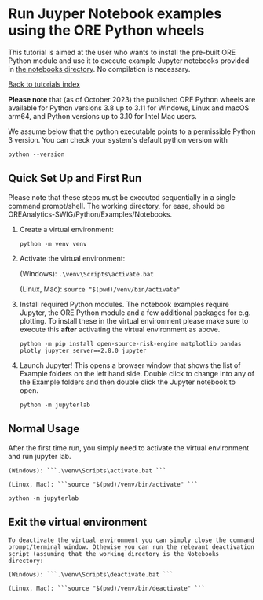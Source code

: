 # Run Juyper Notebook examples using the ORE Python wheels

This tutorial is aimed at the user who wants to install the pre-built ORE
Python module and use it to execute example Jupyter notebooks provided in
[the notebooks directory](https://github.com/OpenSourceRisk/ORE-SWIG/tree/master/OREAnalytics-SWIG/Python/Examples/Notebooks). No compilation is necessary.

[Back to tutorials index](tutorials.00.index.md)

**Please note** that (as of October 2023) the published ORE Python wheels are
available for Python versions 3.8 up to 3.11 for Windows, Linux and macOS arm64,
and Python versions up to 3.10 for Intel Mac users.  

We assume below that the python executable points to a permissible Python 3 version. You can check your system's default python version with

    python --version

## Quick Set Up and First Run

Please note that these steps must be executed sequentially in a single command prompt/shell. The working directory, for ease, should be OREAnalytics-SWIG/Python/Examples/Notebooks.

1. Create a virtual environment:

    ``` python -m venv venv ```

2. Activate the virtual environment: 

    (Windows): ```.\venv\Scripts\activate.bat ```
    
    (Linux, Mac): ```source "$(pwd)/venv/bin/activate" ```

3. Install required Python modules. The notebook examples require Jupyter, the ORE Python module and a few additional packages for e.g. plotting. To install these in the virtual environment please make sure to execute this **after** activating the virtual environment as above.

    ``` python -m pip install open-source-risk-engine matplotlib pandas plotly jupyter_server==2.8.0 jupyter ```

4. Launch Jupyter! This opens a browser window that shows the list of Example folders on the left hand side. Double click to change into any of the Example folders and then double click the Jupyter notebook to open.

    ``` python -m jupyterlab ```

## Normal Usage

After the first time run, you simply need to activate the virtual environment and run jupyter lab.

    (Windows): ```.\venv\Scripts\activate.bat ```
    
    (Linux, Mac): ```source "$(pwd)/venv/bin/activate" ```
    
    python -m jupyterlab

## Exit the virtual environment

    To deactivate the virtual environment you can simply close the command prompt/terminal window. Othewise you can run the relevant deactivation script (assuming that the working directory is the Notebooks directory:

    (Windows): ```.\venv\Scripts\deactivate.bat ```
    
    (Linux, Mac): ```source "$(pwd)/venv/bin/deactivate" ```

